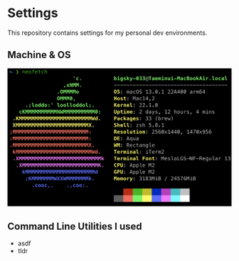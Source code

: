 # Settings

This repository contains settings for my personal dev environments.

## Machine & OS

![neofetch_result](./img/neofetch_result.png)

## Command Line Utilities I used

- asdf
- tldr

